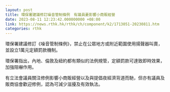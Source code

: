 ```yaml
---
layout: post
title: 環保署建議修訂噪音管制條例　有議員憂影響小商販經營
date: 2023-08-11 12:23:42.000000000 +08:00
link: https://news.rthk.hk/rthk/ch/component/k2/1713051-20230811.htm
categories: rthk
---
```


環保署建議修訂《噪音管制條例》，禁止在公眾地方或附近範圍使用揚聲器叫賣，並設立1萬元定額罰款機制。

環保署指出，內地、倫敦及紐約都有類似的法例規管，定額罰款可達致即時效果，加強阻嚇作用。

有立法會議員關注修例影響小商販經營以及與提倡夜經濟背道而馳，但亦有議員及販商協會歡迎修例，認為可減少滋擾及有效執法。

